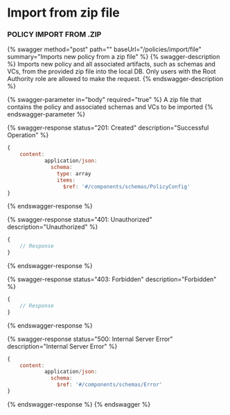 # Import from zip file

### POLICY IMPORT FROM .ZIP

{% swagger method="post" path="" baseUrl="/policies/import/file" summary="Imports new policy from a zip file" %}
{% swagger-description %}
Imports new policy and all associated artifacts, such as schemas and VCs, from the provided zip file into the local DB. Only users with the Root Authority role are allowed to make the request.
{% endswagger-description %}

{% swagger-parameter in="body" required="true" %}
A zip file that contains the policy and associated schemas and VCs to be imported
{% endswagger-parameter %}

{% swagger-response status="201: Created" description="Successful Operation" %}

```javascript
{
    content:
            application/json:
              schema:
                type: array
                items:
                  $ref: '#/components/schemas/PolicyConfig'
}
```

{% endswagger-response %}

{% swagger-response status="401: Unauthorized" description="Unauthorized" %}

```javascript
{
    // Response
}
```

{% endswagger-response %}

{% swagger-response status="403: Forbidden" description="Forbidden" %}

```javascript
{
    // Response
}
```

{% endswagger-response %}

{% swagger-response status="500: Internal Server Error" description="Internal Server Error" %}

```javascript
{
    content:
            application/json:
              schema:
                $ref: '#/components/schemas/Error'
}
```

{% endswagger-response %}
{% endswagger %}
